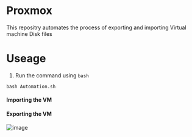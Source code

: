 # Proxmox
This repositry automates the process of exporting and importing Virtual machine Disk files

# Useage

1. Run the command using `bash`
```
bash Automation.sh
```

#### Importing the VM

#### Exporting the VM
![image](https://github.com/Rao-Pranava/Automation-Scripts/assets/93928268/6727fbe0-6714-4543-a39f-fc845baae344)
